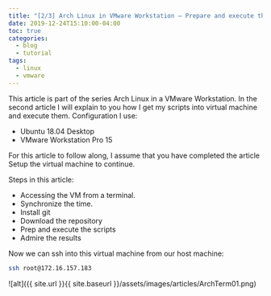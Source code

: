 ```yaml
---
title: "[2/3] Arch Linux in VMware Workstation – Prepare and execute the scripts"
date: 2019-12-24T15:10:00-04:00
toc: true
categories:
  - blog
  - tutorial
tags:
  - linux
  - vmware
---
```


This article is part of the series Arch Linux in a VMware Workstation. In the second article I will explain to you how I get my scripts into virtual machine and execute them.
Configuration I use:

* Ubuntu 18.04 Desktop
* VMware Workstation Pro 15

For this article to follow along, I assume that you have completed the article Setup the virtual machine to continue.

Steps in this article: 

* Accessing the VM from a terminal.
* Synchronize the time.
* Install git
* Download the repository
* Prep and execute the scripts
* Admire the results

Now we can ssh into this virtual machine from our host machine:

```bash
ssh root@172.16.157.183
```



![alt]({{ site.url }}{{ site.baseurl }}/assets/images/articles/ArchTerm01.png)

